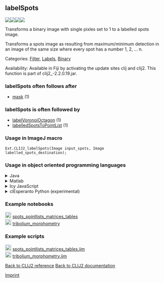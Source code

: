 ## labelSpots
<img src="images/mini_empty_logo.png"/><img src="images/mini_clij2_logo.png"/><img src="images/mini_clijx_logo.png"/><img src="images/mini_cle_logo.png"/>

Transforms a binary image with single pixles set to 1 to a labelled spots image. 

Transforms a spots image as resulting from maximum/minimum detection in an image of the same size where every spot has a number 1, 2, ... n.

Categories: [Filter](https://clij.github.io/clij2-docs/reference__filter), [Labels](https://clij.github.io/clij2-docs/reference__label), [Binary](https://clij.github.io/clij2-docs/reference__binary)

Availability: Available in Fiji by activating the update sites clij and clij2.
This function is part of clij2_-2.2.0.19.jar.

### labelSpots often follows after
* <a href="reference_mask">mask</a> (1)


### labelSpots is often followed by
* <a href="reference_labelVoronoiOctagon">labelVoronoiOctagon</a> (1)
* <a href="reference_labelledSpotsToPointList">labelledSpotsToPointList</a> (1)


### Usage in ImageJ macro
```
Ext.CLIJ2_labelSpots(Image input_spots, Image labelled_spots_destination);
```


### Usage in object oriented programming languages



<details>

<summary>
Java
</summary>
<pre class="highlight">// init CLIJ and GPU
import net.haesleinhuepf.clij2.CLIJ2;
import net.haesleinhuepf.clij.clearcl.ClearCLBuffer;
CLIJ2 clij2 = CLIJ2.getInstance();

// get input parameters
ClearCLBuffer input_spots = clij2.push(input_spotsImagePlus);
labelled_spots_destination = clij2.create(input_spots);
</pre>

<pre class="highlight">
// Execute operation on GPU
clij2.labelSpots(input_spots, labelled_spots_destination);
</pre>

<pre class="highlight">
// show result
labelled_spots_destinationImagePlus = clij2.pull(labelled_spots_destination);
labelled_spots_destinationImagePlus.show();

// cleanup memory on GPU
clij2.release(input_spots);
clij2.release(labelled_spots_destination);
</pre>

</details>



<details>

<summary>
Matlab
</summary>
<pre class="highlight">% init CLIJ and GPU
clij2 = init_clatlab();

% get input parameters
input_spots = clij2.pushMat(input_spots_matrix);
labelled_spots_destination = clij2.create(input_spots);
</pre>

<pre class="highlight">
% Execute operation on GPU
clij2.labelSpots(input_spots, labelled_spots_destination);
</pre>

<pre class="highlight">
% show result
labelled_spots_destination = clij2.pullMat(labelled_spots_destination)

% cleanup memory on GPU
clij2.release(input_spots);
clij2.release(labelled_spots_destination);
</pre>

</details>



<details>

<summary>
Icy JavaScript
</summary>
<pre class="highlight">// init CLIJ and GPU
importClass(net.haesleinhuepf.clicy.CLICY);
importClass(Packages.icy.main.Icy);

clij2 = CLICY.getInstance();

// get input parameters
input_spots_sequence = getSequence();
input_spots = clij2.pushSequence(input_spots_sequence);
labelled_spots_destination = clij2.create(input_spots);
</pre>

<pre class="highlight">
// Execute operation on GPU
clij2.labelSpots(input_spots, labelled_spots_destination);
</pre>

<pre class="highlight">
// show result
labelled_spots_destination_sequence = clij2.pullSequence(labelled_spots_destination)
Icy.addSequence(labelled_spots_destination_sequence);
// cleanup memory on GPU
clij2.release(input_spots);
clij2.release(labelled_spots_destination);
</pre>

</details>



<details>

<summary>
clEsperanto Python (experimental)
</summary>
<pre class="highlight">import pyclesperanto_prototype as cle

cle.label_spots(input_spots, labelled_spots_destination)

</pre>



</details>





### Example notebooks
<a href="https://clij.github.io/clij2-docs/md/spots_pointlists_matrices_tables"><img src="images/language_macro.png" height="20"/></a> [spots_pointlists_matrices_tables](https://clij.github.io/clij2-docs/md/spots_pointlists_matrices_tables)  
<a href="https://clij.github.io/clij2-docs/md/tribolium_morphometry"><img src="images/language_macro.png" height="20"/></a> [tribolium_morphometry](https://clij.github.io/clij2-docs/md/tribolium_morphometry)  




### Example scripts
<a href="https://github.com/clij/clij2-docs/blob/master/src/main/macro/spots_pointlists_matrices_tables.ijm"><img src="images/language_macro.png" height="20"/></a> [spots_pointlists_matrices_tables.ijm](https://github.com/clij/clij2-docs/blob/master/src/main/macro/spots_pointlists_matrices_tables.ijm)  
<a href="https://github.com/clij/clij2-docs/blob/master/src/main/macro/tribolium_morphometry.ijm"><img src="images/language_macro.png" height="20"/></a> [tribolium_morphometry.ijm](https://github.com/clij/clij2-docs/blob/master/src/main/macro/tribolium_morphometry.ijm)  


[Back to CLIJ2 reference](https://clij.github.io/clij2-docs/reference)
[Back to CLIJ2 documentation](https://clij.github.io/clij2-docs)

[Imprint](https://clij.github.io/imprint)
